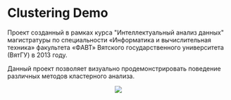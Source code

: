 
# Clustering Demo

Проект созданный в рамках курса "Интеллектуальный анализ данных" магистратуры по специальности «Информатика и вычислительная техника» факультета «ФАВТ» Вятского государственного университета (ВятГУ) в 2013 году.

Данный проект позволяет визуально продемонстрировать поведение различных методов кластерного анализа.

<p align="center">
  <img src="/images/wled_logo_akemi.png">


 </p>


